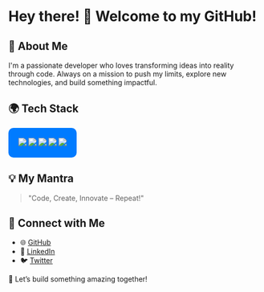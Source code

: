 # Hey there! 👋 Welcome to my GitHub!

## 🚀 About Me
I'm a passionate developer who loves transforming ideas into reality through code. Always on a mission to push my limits, explore new technologies, and build something impactful.

## 🌍 Tech Stack
<div style="background-color: #007bff; padding: 20px; border-radius: 10px; display: inline-block;">
  <img src="https://img.shields.io/badge/Code-Python-blue?style=for-the-badge&logo=python&logoColor=white" />
  <img src="https://img.shields.io/badge/Framework-Django-green?style=for-the-badge&logo=django&logoColor=white" />
  <img src="https://img.shields.io/badge/Code-HTML5-orange?style=for-the-badge&logo=html5&logoColor=white" />
  <img src="https://img.shields.io/badge/Code-CSS3-blue?style=for-the-badge&logo=css3&logoColor=white" />
  <img src="https://img.shields.io/badge/OS-Linux-black?style=for-the-badge&logo=linux&logoColor=white" />
</div>


## 💡 My Mantra
> "Code, Create, Innovate – Repeat!"

## 🤝 Connect with Me
- 🌐 [GitHub](https://github.com/niteshsahu48)
- 💼 [LinkedIn](https://www.linkedin.com/in/nitesh-sahu-989381341/)
- 🐦 [Twitter](https://x.com/NiteshSahu8815)

🚀 Let’s build something amazing together!
